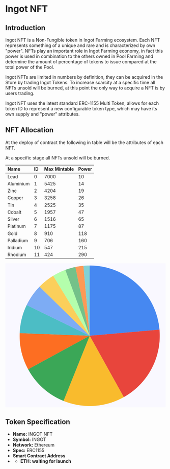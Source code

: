 # Ingot NFT

## Introduction

Ingot NFT is a Non-Fungible token in Ingot Farming ecosystem. Each NFT represents something of a unique and rare and is characterized by own "power". NFTs play an important role in Ingot Farming economy, in fact this power is used in combination to the others owned in Pool Farming and determine the amount of percentage of tokens to issue compared at the total power of the Pool.

Ingot NFTs are limited in numbers by definition, they can be acquired in the Store by trading Ingot Tokens. To increase scarcity at a specific time all NFTs unsold will be burned, at this point the only way to acquire a NFT is by users trading.

Ingot NFT uses the latest standard ERC-1155 Multi Token, allows for each token ID to represent a new configurable token type, which may have its own supply and "power" attributes.

## NFT Allocation

At the deploy of contract the following in table will be the attributes of each NFT.

At a specific stage all NFTs unsold will be burned.

| Name | ID | Max Mintable | Power |
| :--- | :--- | :--- | :--- |
| Lead | 0 | 7000 | 10 |
| Aluminium | 1 | 5425 | 14 |
| Zinc | 2 | 4204 | 19 |
| Copper | 3 | 3258 | 26 |
| Tin | 4 | 2525 | 35 |
| Cobalt | 5 | 1957 | 47 |
| Silver | 6 | 1516 | 65 |
| Platinum | 7 | 1175 | 87 |
| Gold | 8 | 910 | 118 |
| Palladium | 9 | 706 | 160 |
| Iridium | 10 | 547 | 215 |
| Rhodium | 11 | 424 | 290 |

![Ingot NFTs allocation](../.gitbook/assets/nft-allocation.png)

## Token Specification

* **Name:** INGOT NFT
* **Symbol:** INGOT
* **Network:** Ethereum 
* **Spec:** ERC1155
* **Smart Contract Address**
* * **ETH: waiting for launch**



